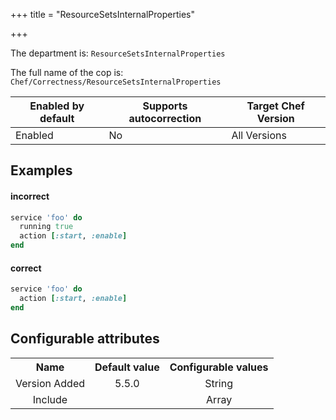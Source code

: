 +++
title = "ResourceSetsInternalProperties"

+++

<!-- This content is automatically generated. See https://github.com/chef/chef-web-docs/blob/main/generated/README.md -->

The department is: `ResourceSetsInternalProperties`

The full name of the cop is: `Chef/Correctness/ResourceSetsInternalProperties`

| Enabled by default | Supports autocorrection | Target Chef Version |
| --- | --- | --- |
| Enabled | No | All Versions |

## Examples


#### incorrect

```ruby
service 'foo' do
  running true
  action [:start, :enable]
end
```

#### correct

```ruby
service 'foo' do
  action [:start, :enable]
end
```

## Configurable attributes

<table>
<tbody><tr>
<th>Name</th>
<th>Default value</th>
<th>Configurable values</th>
</tr>
<tr>
<td style="text-align:center">Version Added</td>
<td style="text-align:center">5.5.0</td>
<td style="text-align:center">String</td>
</tr>
<tr><td style="text-align:center">Include</td>
<td style="text-align:center"><ul>
</ul>
</td>
<td style="text-align:center">Array</td>
</tr></tbody></table>
